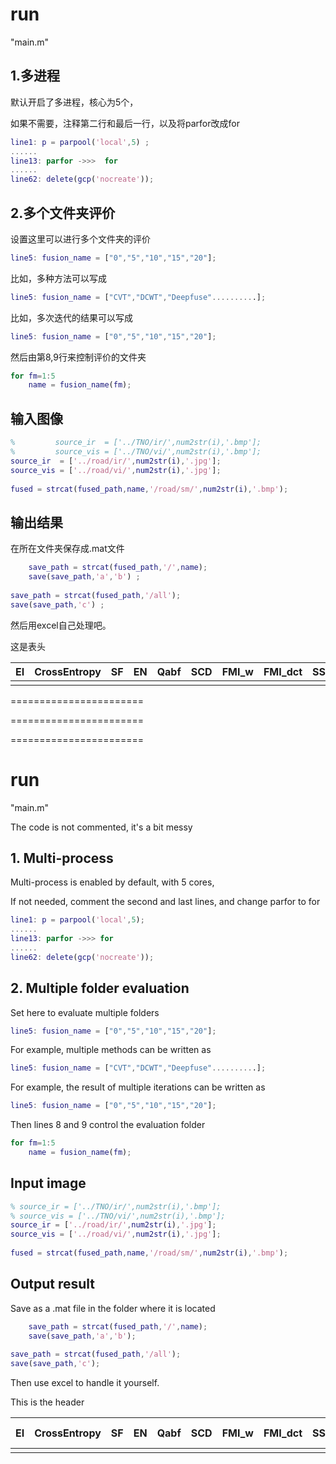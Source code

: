 

# run

"main.m"

## 1.多进程 

默认开启了多进程，核心为5个，

如果不需要，注释第二行和最后一行，以及将parfor改成for


```matlab
line1: p = parpool('local',5) ;
......
line13: parfor ->>>  for
......
line62: delete(gcp('nocreate'));
```

## 2.多个文件夹评价

设置这里可以进行多个文件夹的评价


```matlab
line5: fusion_name = ["0","5","10","15","20"];
```

比如，多种方法可以写成


```matlab
line5: fusion_name = ["CVT","DCWT","Deepfuse"..........];
```

比如，多次迭代的结果可以写成


```matlab
line5: fusion_name = ["0","5","10","15","20"];
```

然后由第8,9行来控制评价的文件夹

```matlab
for fm=1:5
    name = fusion_name(fm);
```

## 输入图像

```matlab
%         source_ir  = ['../TNO/ir/',num2str(i),'.bmp'];
%         source_vis = ['../TNO/vi/',num2str(i),'.bmp'];
source_ir  = ['../road/ir/',num2str(i),'.jpg'];
source_vis = ['../road/vi/',num2str(i),'.jpg'];
        
fused = strcat(fused_path,name,'/road/sm/',num2str(i),'.bmp');

```

## 输出结果

在所在文件夹保存成.mat文件

```matlab
    save_path = strcat(fused_path,'/',name);
    save(save_path,'a','b') ;
    
save_path = strcat(fused_path,'/all');
save(save_path,'c') ;
```

然后用excel自己处理吧。

这是表头

| EI   | CrossEntropy | SF   | EN   | Qabf | SCD  | FMI_w | FMI_dct | SSIM | MS_SSIM | FMI_pixel | Nabf | MI   | VIF  | SD   | EN   | DF   | QSF  | QMI  | QS   | QY   | QC   | QNCIE | Q^{AB/F} | AG   | MIabf | QG   | CC   | VIFF | QP   | QW   | QE   | QCV  | QCB  |
| ---- | ------------ | ---- | ---- | ---- | ---- | ----- | ------- | ---- | ------- | --------- | ---- | ---- | ---- | ---- | ---- | ---- | ---- | ---- | ---- | ---- | ---- | ----- | -------- | ---- | ----- | ---- | ---- | ---- | ---- | ---- | ---- | ---- | ---- |
|      |              |      |      |      |      |       |         |      |         |           |      |      |      |      |      |      |      |      |      |      |      |       |          |      |       |      |      |      |      |      |      |      |      |



=======================

=======================

=======================



# run

"main.m"

The code is not commented, it's a bit messy

## 1. Multi-process

Multi-process is enabled by default, with 5 cores,

If not needed, comment the second and last lines, and change parfor to for


```matlab
line1: p = parpool('local',5);
......
line13: parfor ->>> for
......
line62: delete(gcp('nocreate'));
```

## 2. Multiple folder evaluation

Set here to evaluate multiple folders


```matlab
line5: fusion_name = ["0","5","10","15","20"];
```

For example, multiple methods can be written as


```matlab
line5: fusion_name = ["CVT","DCWT","Deepfuse"..........];
```

For example, the result of multiple iterations can be written as


```matlab
line5: fusion_name = ["0","5","10","15","20"];
```

Then lines 8 and 9 control the evaluation folder

```matlab
for fm=1:5
    name = fusion_name(fm);
```

## Input image

```matlab
% source_ir = ['../TNO/ir/',num2str(i),'.bmp'];
% source_vis = ['../TNO/vi/',num2str(i),'.bmp'];
source_ir = ['../road/ir/',num2str(i),'.jpg'];
source_vis = ['../road/vi/',num2str(i),'.jpg'];
        
fused = strcat(fused_path,name,'/road/sm/',num2str(i),'.bmp');

```

## Output result

Save as a .mat file in the folder where it is located

```matlab
    save_path = strcat(fused_path,'/',name);
    save(save_path,'a','b');
    
save_path = strcat(fused_path,'/all');
save(save_path,'c');
```

Then use excel to handle it yourself.

This is the header

| EI   | CrossEntropy | SF   | EN   | Qabf | SCD  | FMI_w | FMI_dct | SSIM | MS_SSIM | FMI_pixel | Nabf | MI   | VIF  | SD   | EN   | DF   | QSF  | QMI  | QS   | QY   | QC   | QNCIE | Q^{ AB/F} | AG   | MIabf | QG   | CC   | VIFF | QP   | QW   | QE   | QCV  | QCB  |
| ---- | ------------ | ---- | ---- | ---- | ---- | ----- | ------- | ---- | ------- | --------- | ---- | ---- | ---- | ---- | ---- | ---- | ---- | ---- | ---- | ---- | ---- | ----- | --------- | ---- | ----- | ---- | ---- | ---- | ---- | ---- | ---- | ---- | ---- |
|      |              |      |      |      |      |       |         |      |         |           |      |      |      |      |      |      |      |      |      |      |      |       |           |      |       |      |      |      |      |      |      |      |      |